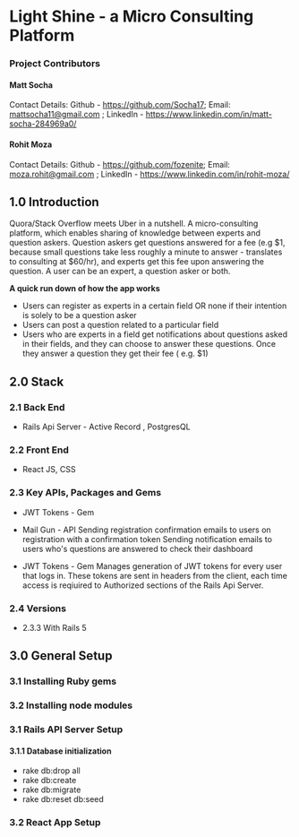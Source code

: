 # Light Shine - a Micro Consulting Platform

### Project Contributors
#### Matt Socha   
Contact Details:
Github - https://github.com/Socha17; Email: mattsocha11@gmail.com ; LinkedIn - https://www.linkedin.com/in/matt-socha-284969a0/ 

#### Rohit Moza
Contact Details:
Github - https://github.com/fozenite; Email: moza.rohit@gmail.com ; LinkedIn - https://www.linkedin.com/in/rohit-moza/


## 1.0  Introduction
Quora/Stack Overflow meets Uber in a nutshell. A micro-consulting platform, which enables sharing of knowledge between experts and question askers. Question askers get questions answered for a fee (e.g $1, because small questions take less roughly a minute to answer - translates to consulting at $60/hr), and experts get this fee upon answering the question. A user can be an expert, a question asker or both. 

**A quick run down of how the app works**
  * Users can register as experts in a certain field OR none if their intention is solely to be a question asker
  * Users can post a question related to a particular field
  * Users who are experts in a field get notifications about questions asked in their fields, and they can choose to answer      these questions. Once they answer a question they get their fee ( e.g. $1)

## 2.0  Stack 

### 2.1  Back End 
  * Rails Api Server - Active Record , PostgresQL 
 
### 2.2  Front End
  * React JS, CSS 

### 2.3  Key APIs, Packages and Gems
  *  JWT Tokens - Gem
  
  
  *  Mail Gun - API 
     Sending registration confirmation emails to users on registration with a confirmation token
     Sending notification emails to users who's questions are answered to check their dashboard               
  *  JWT Tokens - Gem
     Manages generation of JWT tokens for every user that logs in. These tokens are sent in headers from the client, each    time access is reqiuired to Authorized sections of the Rails Api Server.
     
     
  
### 2.4  Versions
  *  2.3.3 With Rails 5  
  
## 3.0  General Setup

### 3.1 Installing Ruby gems


### 3.2 Installing node modules


 
### 3.1  Rails API Server Setup

#### 3.1.1  Database initialization
- rake db:drop all
- rake db:create
- rake db:migrate
- rake db:reset db:seed
   
### 3.2  React App Setup


